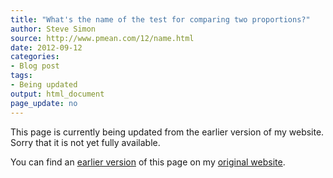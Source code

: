 ```yaml
---
title: "What's the name of the test for comparing two proportions?"
author: Steve Simon
source: http://www.pmean.com/12/name.html
date: 2012-09-12
categories:
- Blog post
tags:
- Being updated
output: html_document
page_update: no
---
```


This page is currently being updated from the earlier version of my website. Sorry that it is not yet fully available.

<!---More--->

You can find an [earlier version][sim1] of this page on my [original website][sim2].

[sim1]: http://www.pmean.com/12/name.html
[sim2]: http://www.pmean.com/original_site.html
